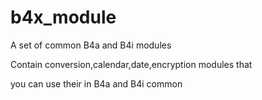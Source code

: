 # b4x_module
A set of common B4a and B4i modules

Contain conversion,calendar,date,encryption modules that 

you can use their in B4a and B4i common 
